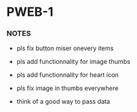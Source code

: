 # PWEB-1

### NOTES

- pls fix button miser onevery items

- pls add functionnality for image thumbs

- pls add functionnality for heart icon

- pls fix image in thumbs everywhere

- think of a good way to pass data


